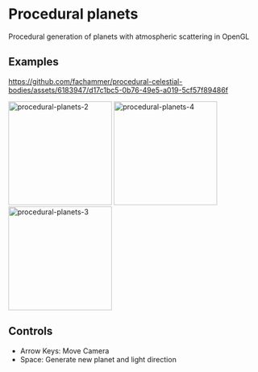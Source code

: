 # Procedural planets

Procedural generation of planets with atmospheric scattering in OpenGL

## Examples
https://github.com/fachammer/procedural-celestial-bodies/assets/6183947/d17c1bc5-0b76-49e5-a019-5cf57f89486f

<img width="205" alt="procedural-planets-2" src="https://github.com/fachammer/procedural-celestial-bodies/assets/6183947/23df4e7c-fbba-4be2-a07d-a40cd60e4114">

<img width="205" alt="procedural-planets-4" src="https://github.com/fachammer/procedural-celestial-bodies/assets/6183947/0bb71092-1063-4b86-82f7-ce71fd627c14">

<img width="205" alt="procedural-planets-3" src="https://github.com/fachammer/procedural-celestial-bodies/assets/6183947/a8d81533-f5f9-4488-92ad-0fabaf210be5">

## Controls

- Arrow Keys: Move Camera
- Space: Generate new planet and light direction

